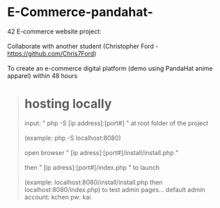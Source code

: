 # E-Commerce-pandahat-
 42 E-commerce website project: <br></br>
 Collaborate with another student (Christopher Ford - https://github.com/Chris7Ford)<br></br>
 To create an e-commerce digital platform (demo using PandaHat anime apparel) within 48 hours

> # hosting locally
> input: " php -S [ip address]:[port#] " at root folder of the project<br></br>
> (example: php -S localhost:8080)<br></br>
> open browser " [ip adress]:[port#]/install/install.php "<br></br>
> then " [ip adress]:[port#]/index.php " to launch<br></br>
> (example: localhost:8080/install/install.php then localhost:8080/index.php)
> to test admin pages... default admin account: kchen pw: kai
